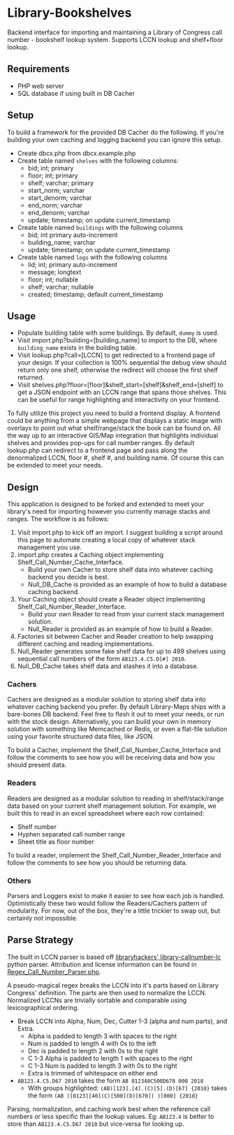 # Library-Bookshelves
Backend interface for importing and maintaining a Library of Congress call number - bookshelf lookup system.
Supports LCCN lookup and shelf+floor lookup.

## Requirements
* PHP web server
* SQL database if using built in DB Cacher

## Setup
To build a framework for the provided DB Cacher do the following.
If you're building your own caching and logging backend you can ignore this setup.
* Create dbcx.php from dbcx.example.php
* Create table named `shelves` with the following columns:
  * bid; int; primary
  * floor; int; primary
  * shelf; varchar; primary
  * start_norm; varchar
  * start_denorm; varchar
  * end_norm; varchar
  * end_denorm; varchar
  * update; timestamp; on update current_timestamp
* Create table named `buildings` with the following columns
  * bid; int primary auto-increment
  * building_name; varchar
  * update; timestamp; on update current_timestamp
* Create table named `logs` with the following columns
  * lid; int; primary auto-increment
  * message; longtext
  * floor; int; nullable
  * shelf; varchar; nullable
  * created; timestamp; default current_timestamp

## Usage
* Populate building table with some buildings. By default, `dummy` is used.
* Visit import.php?building=[building_name] to import to the DB, where `building_name` exists in the building table.
* Visit lookup.php?call=[LCCN] to get redirected to a frontend page of your design. If your collection is 100% sequential the debug view should return only one shelf, otherwise the redirect will choose the first shelf returned.
* Visit shelves.php?floor=[floor]&shelf_start=[shelf]&shelf_end=[shelf] to get a JSON endpoint with an LCCN range that spans those shelves. This can be useful for range highlighting and interactivity on your frontend.

To fully utilize this project you need to build a frontend display.
A frontend could be anything from a simple webpage that displays a static image with overlays to point out what shelf/range/stack the book can be found on.
All the way up to an interactive GIS/Map integration that highlights individual shelves and provides pop-ups for call number ranges.
By default lookup.php can redirect to a frontend page and pass along the denormalized LCCN, floor #, shelf #, and building name.
Of course this can be extended to meet your needs.

## Design
This application is designed to be forked and extended to meet your library's need for importing however you currently manage stacks and ranges.
The workflow is as follows:
1. Visit import.php to kick off an import. I suggest building a script around this page to automate creating a local copy of whatever stack management you use.
1. import.php creates a Caching object implementing Shelf_Call_Number_Cache_Interface.
    * Build your own Cacher to store shelf data into whatever caching backend you decide is best.
    * Null_DB_Cache is provided as an example of how to build a database caching backend.
1. Your Caching object should create a Reader object implementing Shelf_Call_Number_Reader_Interface.
    * Build your own Reader to read from your current stack management solution.
    * Null_Reader is provided as an example of how to build a Reader.
1. Factories sit between Cacher and Reader creation to help swapping different caching and reading implementations.
1. Null_Reader generates some fake shelf data for up to 499 shelves using sequential call numbers of the form `AB123.4.C5.D[#] 2010`.
1. Null_DB_Cache takes shelf data and stashes it into a database.

### Cachers
Cachers are designed as a modular solution to storing shelf data into whatever caching backend you prefer.
By default Library-Maps ships with a bare-bones DB backend.
Feel free to flesh it out to meet your needs, or run with the stock design.
Alternatively, you can build your own in memory solution with something like Memcached or Redis, or even a flat-file solution using your favorite structured data files, like JSON.

To build a Cacher, implement the Shelf_Call_Number_Cache_Interface and follow the comments to see how you will be receiving data and how you should present data.

### Readers
Readers are designed as a modular solution to reading in shelf/stack/range data based on your current shelf management solution. For example, we built this to read in an excel spreadsheet where each row contained:
* Shelf number
* Hyphen separated call number range
* Sheet title as floor number

To build a reader, implement the Shelf_Call_Number_Reader_Interface and follow the comments to see how you should be returning data.

### Others
Parsers and Loggers exist to make it easier to see how each job is handled. Optimistically these two would follow the Readers/Cachers pattern of modularity.
For now, out of the box, they're a little trickier to swap out, but certainly not impossible.

## Parse Strategy
The built in LCCN parser is based off [libraryhackers' library-callnumber-lc](https://github.com/libraryhackers/library-callnumber-lc) python parser.
Attribution and license information can be found in [Regex_Call_Number_Parser.php](../master/Classes/Parsers/Regex_Call_Number_Parser.php).

A pseudo-magical regex breaks the LCCN into it's parts based on Library Congress' definition.
The parts are then used to normalize the LCCN. Normalized LCCNs are trivially sortable and comparable using lexicographical ordering.

* Break LCCN into Alpha, Num, Dec, Cutter 1-3 (alpha and num parts), and Extra.
    * Alpha is padded to length 3 with spaces to the right
    * Num is padded to length 4 with 0s to the left
    * Dec is padded to length 2 with 0s to the right
    * C 1-3 Alpha is padded to length 1 with spaces to the right
    * C 1-3 Num is padded to length 3 with 0s to the right
    * Extra is trimmed of whitespace on either end
* `AB123.4.C5.D67 2010` takes the form `AB 012340C500D670 000 2010`
    * With groups highlighted: `(AB)[123].[4].(C)[5].(D)[67] {2010}` takes the form `(AB )[0123][40](C)[500](D)[670]( )[000] {2010}`
    
Parsing, normalization, and caching work best when the reference call numbers or less specific than the lookup values. Eg: `AB123.4` is better to store than `AB123.4.C5.D67 2010` but vice-versa for looking up.